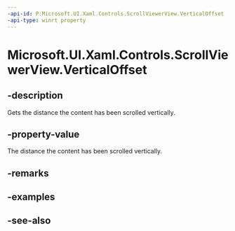 ```yaml
---
-api-id: P:Microsoft.UI.Xaml.Controls.ScrollViewerView.VerticalOffset
-api-type: winrt property
---
```


<!-- Property syntax
public double VerticalOffset { get; }
-->

# Microsoft.UI.Xaml.Controls.ScrollViewerView.VerticalOffset

## -description
Gets the distance the content has been scrolled vertically.

## -property-value
The distance the content has been scrolled vertically.

## -remarks

## -examples

## -see-also

